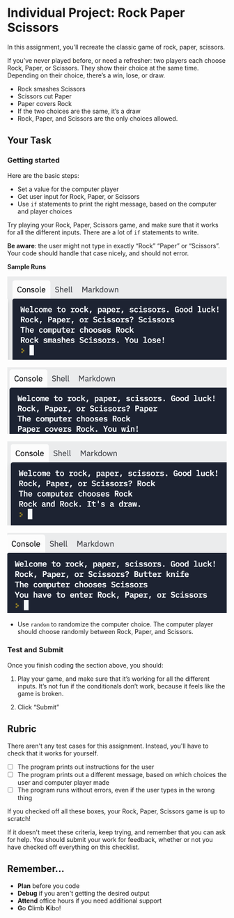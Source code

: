 # Individual Project: Rock Paper Scissors

In this assignment, you'll recreate the classic game of rock, paper, scissors. 

If you’ve never played before, or need a refresher: two players each choose Rock, Paper, or Scissors. They show their choice at the same time. Depending on their choice, there’s a win, lose, or draw. 

- Rock smashes Scissors
- Scissors cut Paper
- Paper covers Rock
- If the two choices are the same, it’s a draw
- Rock, Paper, and Scissors are the only choices allowed.

## Your Task

### Getting started

Here are the basic steps:

- Set a value for the computer player
- Get user input for Rock, Paper, or Scissors
- Use `if` statements to print the right message, based on the computer and player choices

Try playing your Rock, Paper, Scissors game, and make sure that it works for all the different inputs. There are a lot of `if` statements to write.

**Be aware**: the user might not type in exactly “Rock” “Paper” or “Scissors”. Your code should handle that case nicely, and should not error.

**Sample Runs**

![loss with scissors](assets/16BF5CF2-9D49-4E67-8509-31C57D7067EA-2037-00027F9983AC9F09.png)

![victory with rock](assets/7F714F44-419A-47C3-9E07-20E5C185C51F-2037-00027F9AFF0B82E8.png)

![draw with rock](assets/D741C704-CECD-4FD8-B07A-CEB6598984F5-2037-00027F9A455E10C6.png)

![invalid input](assets/F8828E99-37DB-481E-9251-39D833020B3D-2037-00027F985B0C720F.png)

- Use `random` to randomize the computer choice. The computer player should choose randomly between Rock, Paper, and Scissors.

### Test and Submit
Once you finish coding the section above, you should:

1. Play your game, and make sure that it’s working for all the different inputs. It’s not fun if the conditionals don’t work, because it feels like the game is broken.

2. Click “Submit”

## Rubric

There aren't any test cases for this assignment. Instead, you'll have to check that it works for yourself.

- [ ]  The program prints out instructions for the user
- [ ]  The program prints out a different message, based on which choices the user and computer player made
- [ ]  The program runs without errors, even if the user types in the wrong thing

If you checked off all these boxes, your Rock, Paper, Scissors game is up to scratch!

If it doesn't meet these criteria, keep trying, and remember that you can ask for help. You should submit your work for feedback, whether or not you have checked off everything on this checklist.


## Remember...

- **Plan** before you code
- **Debug** if you aren't getting the desired output
- **Attend** office hours if you need additional support
- **G**o **C**limb **K**ibo!